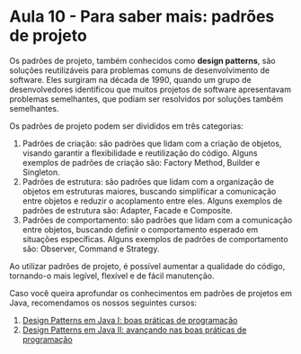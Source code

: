 # Aula 10 - Para saber mais: padrões de projeto

Os padrões de projeto, também conhecidos como **design patterns**, são soluções reutilizáveis para problemas comuns de desenvolvimento de software. Eles surgiram na década de 1990, quando um grupo de desenvolvedores identificou que muitos projetos de software apresentavam problemas semelhantes, que podiam ser resolvidos por soluções também semelhantes.

Os padrões de projeto podem ser divididos em três categorias:

1. Padrões de criação: são padrões que lidam com a criação de objetos, visando garantir a flexibilidade e reutilização do código. Alguns exemplos de padrões de criação são: Factory Method, Builder e Singleton.
2. Padrões de estrutura: são padrões que lidam com a organização de objetos em estruturas maiores, buscando simplificar a comunicação entre objetos e reduzir o acoplamento entre eles. Alguns exemplos de padrões de estrutura são: Adapter, Facade e Composite.
3. Padrões de comportamento: são padrões que lidam com a comunicação entre objetos, buscando definir o comportamento esperado em situações específicas. Alguns exemplos de padrões de comportamento são: Observer, Command e Strategy.

Ao utilizar padrões de projeto, é possível aumentar a qualidade do código, tornando-o mais legível, flexível e de fácil manutenção.

Caso você queira aprofundar os conhecimentos em padrões de projetos em Java, recomendamos os nossos seguintes cursos:

1. [Design Patterns em Java I: boas práticas de programação](https://cursos.alura.com.br/course/introducao-design-patterns-java)
2. [Design Patterns em Java II: avançando nas boas práticas de programação](https://cursos.alura.com.br/course/avancando-design-patterns-java)